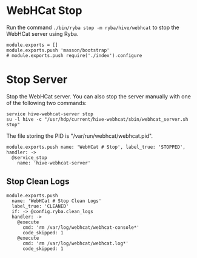 
# WebHCat Stop

Run the command `./bin/ryba stop -m ryba/hive/webhcat` to stop the WebHCat
server using Ryba.

    module.exports = []
    module.exports.push 'masson/bootstrap'
    # module.exports.push require('./index').configure

# Stop Server

Stop the WebHCat server. You can also stop the server manually with one of the
following two commands:

```
service hive-webhcat-server stop
su -l hive -c "/usr/hdp/current/hive-webhcat/sbin/webhcat_server.sh stop"
```

The file storing the PID is "/var/run/webhcat/webhcat.pid".

    module.exports.push name: 'WebHCat # Stop', label_true: 'STOPPED', handler: ->
      @service_stop
        name: 'hive-webhcat-server'

## Stop Clean Logs

    module.exports.push
      name: 'WebHCat # Stop Clean Logs'
      label_true: 'CLEANED'
      if: -> @config.ryba.clean_logs
      handler: ->
        @execute
          cmd: 'rm /var/log/webhcat/webhcat-console*'
          code_skipped: 1
        @execute
          cmd: 'rm /var/log/webhcat/webhcat.log*'
          code_skipped: 1
